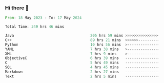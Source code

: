 ### Hi there 👋

<!--
**luoxuanzao/luoxuanzao** is a ✨ _special_ ✨ repository because its `README.md` (this file) appears on your GitHub profile.

Here are some ideas to get you started:

- 🔭 I’m currently working on ...
- 🌱 I’m currently learning ...
- 👯 I’m looking to collaborate on ...
- 🤔 I’m looking for help with ...
- 💬 Ask me about ...
- 📫 How to reach me: ...
- 😄 Pronouns: ...
- ⚡ Fun fact: ...
-->

<!--START_SECTION:waka-->

```rust
From: 18 May 2023 - To: 17 May 2024

Total Time: 349 hrs 46 mins

Java                                   205 hrs 59 mins >>>>>>>>>>>>>>>----------   58.69 %
C++                                    89 hrs 21 mins  >>>>>>-------------------   25.46 %
Python                                 10 hrs 56 mins  >------------------------   03.12 %
YAML                                   7 hrs 38 mins   >------------------------   02.18 %
XML                                    7 hrs 9 mins    >------------------------   02.04 %
ObjectiveC                             6 hrs 39 mins   -------------------------   01.90 %
C                                      5 hrs 49 mins   -------------------------   01.66 %
SQL                                    4 hrs 45 mins   -------------------------   01.36 %
Markdown                               2 hrs 27 mins   -------------------------   00.70 %
Text                                   2 hrs 5 mins    -------------------------   00.59 %
```

<!--END_SECTION:waka-->